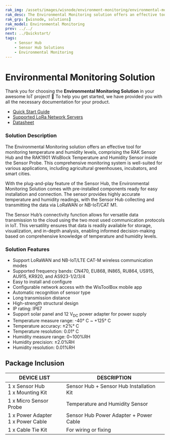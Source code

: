 ```yaml
---
rak_img: /assets/images/wisnode/environment-monitoring/environmental-monitoring.png
rak_desc: The Environmental Monitoring solution offers an effective tool for monitoring temperature and Humidity levels, comprising the RAK Sensor Hub and Sensor Probe RAK1901 Sensirion SHTC3 sensor.
rak_grp: [wisnode, solutions]
rak_model: Environmental Monitoring
prev: ../../
next: ../Quickstart/
tags:
    - Sensor Hub
    - Sensor Hub Solutions
    - Environmental Monitoring
---
```


# Environmental Monitoring Solution

Thank you for choosing the **Environmental Monitoring Solution** in your awesome IoT project! 🎉 To help you get started, we have provided you with all the necessary documentation for your product.

- <a href="../Quickstart/" target="_blank">Quick Start Guide</a>
- <a href="../Supported-LoRa-Network-Servers/" target="_blank">Supported LoRa Network Servers</a>
- <a href="../Datasheet/" target="_blank">Datasheet</a>


### Solution Description

The Environmental Monitoring solution offers an effective tool for monitoring temperature and humidity levels, comprising the RAK Sensor Hub and the RAK1901 WisBlock Temperature and Humidity Sensor inside the Sensor Probe. This comprehensive monitoring system is well-suited for various applications, including agricultural greenhouses, incubators, and smart cities.

With the plug-and-play feature of the Sensor Hub, the Environmental Monitoring Solution comes with pre-installed components ready for easy installation and connection. The sensor provides highly accurate temperature and humidity readings, with the Sensor Hub collecting and transmitting the data via LoRaWAN or NB-IoT/CAT M1.

The Sensor Hub’s connectivity function allows for versatile data transmission to the cloud using the two most used communication protocols in IoT. This versatility ensures that data is readily available for storage, visualization, and in-depth analysis, enabling informed decision-making based on comprehensive knowledge of temperature and humidity levels.

### Solution Features

- Support LoRaWAN and NB-IoT/LTE CAT-M wireless communication modes
- Supported frequency bands: CN470, EU868, IN865, RU864, US915, AU915, KR920, and AS923-1/2/3/4
- Easy to install and configure
- Configurable network access with the WisToolBox mobile app
- Automatic recognition of sensor type
- Long transmission distance
- High-strength structural design
- IP rating: IP67
- Support solar panel and 12&nbsp;V<sub>DC</sub> power adapter for power supply 
- Temperature measure range: -40°&nbsp;C ~ +125°&nbsp;C
- Temperature accuracy: ±2%°&nbsp;C
- Temperature resolution: 0.01°&nbsp;C
- Humidity measure range: 0~100%RH
- Humidity precision: ±2.0%RH
- Humidity resolution: 0.01%RH

## Package Inclusion

<table>
  <thead>
    <tr>
      <th>DEVICE LIST</th>
      <th>DESCRIPTION</th>
    </tr>
  </thead>
  <tbody>
    <tr>
      <td>1 x Sensor Hub <br> 1 x Mounting Kit</td>
      <td>Sensor Hub + Sensor Hub Installation Kit</td>
    </tr>
    <tr>
      <td>1 x Micro Sensor Probe</td>
      <td>Temperature and Humidity Sensor</td>
    </tr>
    <tr>
      <td>1 x Power Adapter <br> 1 x Power Cable</td>
      <td>Sensor Hub Power Adapter + Power Cable</td>
    </tr>
    <tr>
      <td>1 x Cable Tie Kit</td>
      <td>For wiring or fixing</td>
    </tr>
  </tbody>
</table>
